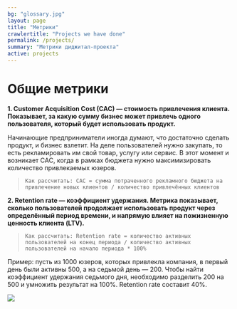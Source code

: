 ```yaml
---
bg: "glossary.jpg"
layout: page
title: "Метрики"
crawlertitle: "Projects we have done"
permalink: /projects/
summary: "Метрики диджитал-проекта"
active: projects
---
```


#  Общие метрики

**1. Customer Acquisition Cost (CAC) — стоимость привлечения клиента. Показывает, за какую сумму бизнес может привлечь одного пользователя, который будет использовать продукт.** 

Начинающие предприниматели иногда думают, что достаточно сделать продукт, и бизнес взлетит. На деле пользователей нужно закупать, то есть рекламировать им свой товар, услугу или сервис. В этот момент и возникает CAC, когда в рамках бюджета нужно максимизировать количество привлекаемых юзеров. 

> `` Как рассчитать: CAC = сумма потраченного рекламного бюджета на привлечение новых клиентов / количество привлечённых клиентов ``

**2. Retention rate — коэффициент удержания. Метрика показывает, сколько пользователей продолжает использовать продукт через определённый период времени, и напрямую влияет на пожизненную ценность клиента (LTV).**


> ``Как рассчитать: Retention rate = количество активных пользователей на конец периода / количество активных пользователей на начало периода * 100%``

Пример: пусть из 1000 юзеров, которых привлекла компания, в первый день были активны 500, а на седьмой день — 200. Чтобы найти коэффициент удержания седьмого дня, необходимо разделить 200 на 500 и умножить результат на 100%. Retention rate составит 40%.





![](https://app.powerbi.com/view?r=eyJrIjoiMDdlZjE5ZDctNDA4ZS00MWM1LTk0MWUtZmQ3MWZkMTM3MzljIiwidCI6IjY1Y2JhYzNjLTczNDgtNGEyMy04MWIyLThhMDAxNWM1NzIyMiIsImMiOjl9) 


